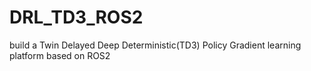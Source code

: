 # DRL_TD3_ROS2
build a Twin Delayed Deep Deterministic(TD3) Policy Gradient learning platform based on ROS2
